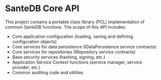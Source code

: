 # SanteDB Core API

This project contains a portable class library (PCL) implementation of common SanteDB functions. The scope of this API includes:

* Core application configuration (loading, saving and defining configuration objects)
* Core services for data persistence (IDataPersistence<T> service contracts)
* Core services for repositories (IRepository<T> service contracts)
* Base security services (hashing, signing, etc.)
* Application Service Context functions (service manager, service provider, etc.)
* Common auditing code and utilities

